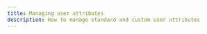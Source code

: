 ```yaml
---
title: Managing user attributes
description: How to manage standard and custom user attributes
---
```


<inline-fragment platform="js" src="~/guides/authentication/fragments/js/managing-user-attributes.md"></inline-fragment>
